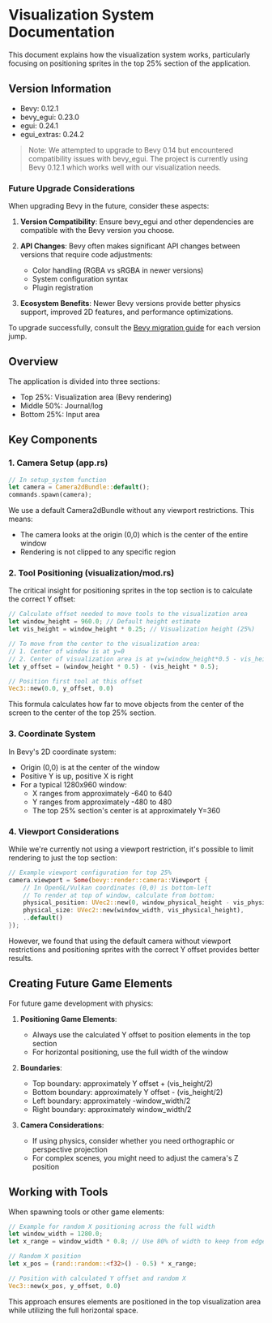 # Visualization System Documentation

This document explains how the visualization system works, particularly focusing on positioning sprites in the top 25% section of the application.

## Version Information

- Bevy: 0.12.1
- bevy_egui: 0.23.0
- egui: 0.24.1
- egui_extras: 0.24.2

> Note: We attempted to upgrade to Bevy 0.14 but encountered compatibility issues with bevy_egui. The project is currently using Bevy 0.12.1 which works well with our visualization needs.

### Future Upgrade Considerations

When upgrading Bevy in the future, consider these aspects:

1. **Version Compatibility**: Ensure bevy_egui and other dependencies are compatible with the Bevy version you choose.

2. **API Changes**: Bevy often makes significant API changes between versions that require code adjustments:
   - Color handling (RGBA vs sRGBA in newer versions)
   - System configuration syntax
   - Plugin registration

3. **Ecosystem Benefits**: Newer Bevy versions provide better physics support, improved 2D features, and performance optimizations.

To upgrade successfully, consult the [Bevy migration guide](https://bevyengine.org/learn/migration-guides/) for each version jump.

## Overview

The application is divided into three sections:
- Top 25%: Visualization area (Bevy rendering)
- Middle 50%: Journal/log
- Bottom 25%: Input area

## Key Components

### 1. Camera Setup (app.rs)

```rust
// In setup_system function
let camera = Camera2dBundle::default();
commands.spawn(camera);
```

We use a default Camera2dBundle without any viewport restrictions. This means:
- The camera looks at the origin (0,0) which is the center of the entire window
- Rendering is not clipped to any specific region

### 2. Tool Positioning (visualization/mod.rs)

The critical insight for positioning sprites in the top section is to calculate the correct Y offset:

```rust
// Calculate offset needed to move tools to the visualization area
let window_height = 960.0; // Default height estimate
let vis_height = window_height * 0.25; // Visualization height (25%)

// To move from the center to the visualization area:
// 1. Center of window is at y=0
// 2. Center of visualization area is at y=(window_height*0.5 - vis_height*0.5)
let y_offset = (window_height * 0.5) - (vis_height * 0.5);

// Position first tool at this offset
Vec3::new(0.0, y_offset, 0.0)
```

This formula calculates how far to move objects from the center of the screen to the center of the top 25% section.

### 3. Coordinate System

In Bevy's 2D coordinate system:
- Origin (0,0) is at the center of the window
- Positive Y is up, positive X is right
- For a typical 1280x960 window:
  - X ranges from approximately -640 to 640
  - Y ranges from approximately -480 to 480
  - The top 25% section's center is at approximately Y=360

### 4. Viewport Considerations

While we're currently not using a viewport restriction, it's possible to limit rendering to just the top section:

```rust
// Example viewport configuration for top 25%
camera.viewport = Some(bevy::render::camera::Viewport {
    // In OpenGL/Vulkan coordinates (0,0) is bottom-left
    // To render at top of window, calculate from bottom:
    physical_position: UVec2::new(0, window_physical_height - vis_physical_height),
    physical_size: UVec2::new(window_width, vis_physical_height),
    ..default()
});
```

However, we found that using the default camera without viewport restrictions and positioning sprites with the correct Y offset provides better results.

## Creating Future Game Elements

For future game development with physics:

1. **Positioning Game Elements**:
   - Always use the calculated Y offset to position elements in the top section
   - For horizontal positioning, use the full width of the window

2. **Boundaries**:
   - Top boundary: approximately Y offset + (vis_height/2)
   - Bottom boundary: approximately Y offset - (vis_height/2)
   - Left boundary: approximately -window_width/2
   - Right boundary: approximately window_width/2

3. **Camera Considerations**:
   - If using physics, consider whether you need orthographic or perspective projection
   - For complex scenes, you might need to adjust the camera's Z position

## Working with Tools

When spawning tools or other game elements:

```rust
// Example for random X positioning across the full width
let window_width = 1280.0;
let x_range = window_width * 0.8; // Use 80% of width to keep from edges

// Random X position
let x_pos = (rand::random::<f32>() - 0.5) * x_range;

// Position with calculated Y offset and random X
Vec3::new(x_pos, y_offset, 0.0)
```

This approach ensures elements are positioned in the top visualization area while utilizing the full horizontal space.